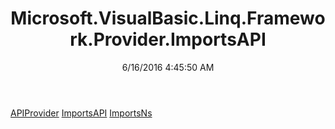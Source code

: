 ﻿---
title: Microsoft.VisualBasic.Linq.Framework.Provider.ImportsAPI
date: 6/16/2016 4:45:50 AM
---

[APIProvider](T-Microsoft.VisualBasic.Linq.Framework.Provider.ImportsAPI.APIProvider.html)
[ImportsAPI](T-Microsoft.VisualBasic.Linq.Framework.Provider.ImportsAPI.ImportsAPI.html)
[ImportsNs](T-Microsoft.VisualBasic.Linq.Framework.Provider.ImportsAPI.ImportsNs.html)
